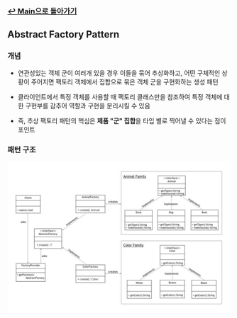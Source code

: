 ### [↩︎ Main으로 돌아가기](../../README.md)

## Abstract Factory Pattern

### 개념

- 연관성있는 객체 군이 여러개 있을 경우 이들을 묶어 추상화하고, 어떤 구체적인 상황이 주어지면 팩토리 객체에서 집합으로 묶은 객체 군을 구현화하는 생성 패턴

- 클라이언트에서 특정 객체를 사용할 때 팩토리 클래스만을 참조하여 특정 객체에 대한 구현부를 감추어 역할과 구현을 분리시킬 수 있음

- 즉, 추상 팩토리 패턴의 핵심은 **제품 "군" 집합**을 타입 별로 찍어낼 수 있다는 점이 포인트

### 패턴 구조

![abstract_factory](../../image/abstract_factory.png)
